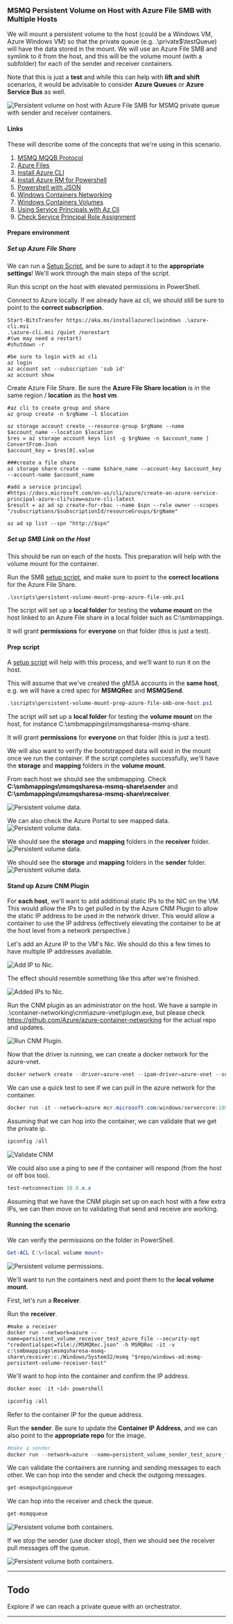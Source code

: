 ### MSMQ Persistent Volume on Host with Azure File SMB with Multiple Hosts

We will mount a persistent volume to the host (could be a Windows VM, Azure Windows VM) so that the private queue (e.g. .\private$\testQueue) will have the data stored in the mount.  We will use an Azure File SMB and symlink to it from the host, and this will be the volume mount (with a subfolder) for each of the sender and receiver containers.

Note that this is just a **test** and while this can help with **lift and shift** scenarios, it would be advisable to consider **Azure Queues** or **Azure Service Bus** as well.

![Persistent volume on host with Azure File SMB for MSMQ private queue with  sender and receiver containers.](../media/persistent-volume-azure-file-multiple-hosts/scenario.png 'Persistent Volume with Azure File SMB')

#### Links

These will describe some of the concepts that we're using in this scenario.

1. [MSMQ MQQB Protocol](https://winprotocoldoc.blob.core.windows.net/productionwindowsarchives/MS-MQQB/[MS-MQQB].pdf)
1. [Azure Files](https://docs.microsoft.com/en-us/azure/storage/files/storage-how-to-use-files-windows)
1. [Install Azure CLI](https://docs.microsoft.com/en-us/cli/azure/install-azure-cli-windows?view=azure-cli-latest)
1. [Install Azure RM for Powershell](https://docs.microsoft.com/en-us/powershell/azure/install-azurerm-ps?view=azurermps-6.5.0)
1. [Powershell with JSON](https://blogs.technet.microsoft.com/heyscriptingguy/2015/10/08/playing-with-json-and-powershell/)
1. [Windows Containers Networking](https://blogs.technet.microsoft.com/virtualization/2016/05/05/windows-container-networking/)
1. [Windows Containers Volumes](https://docs.microsoft.com/en-us/virtualization/windowscontainers/manage-containers/container-storage)
1. [Using Service Principals with Az Cli](https://docs.microsoft.com/en-us/cli/azure/create-an-azure-service-principal-azure-cli?view=azure-cli-latest)
1. [Check Service Principal Role Assignment](https://docs.microsoft.com/en-us/cli/azure/role/assignment?view=azure-cli-latest#az-role-assignment-create)

#### Prepare environment

##### Set up Azure File Share

We can run a [Setup Script](../scripts/persistent-volume-mount-prep-azure-file-create.ps1), and be sure to adapt it to the **appropriate settings**!  We'll work through the main steps of the script.

Run this script on the host with elevated permissions in PowerShell.

Connect to Azure locally.  If we already have az cli, we should still be sure to point to the **correct subscription**.
```
Start-BitsTransfer https://aka.ms/installazurecliwindows .\azure-cli.msi
.\azure-cli.msi /quiet /norestart
#(we may need a restart)
#shutdown -r

#be sure to login with az cli
az login
az account set --subscription 'sub id'
az account show
```

Create Azure File Share.  Be sure the **Azure File Share location** is in the same region / **location** as the **host vm**.
```
#az cli to create group and share
az group create -n $rgName -l $location

az storage account create --resource-group $rgName --name $account_name --location $location
$res = az storage account keys list -g $rgName -n $account_name | ConvertFrom-Json
$account_key = $res[0].value

###create a file share
az storage share create --name $share_name --account-key $account_key --account-name $account_name

#add a service principal
#https://docs.microsoft.com/en-us/cli/azure/create-an-azure-service-principal-azure-cli?view=azure-cli-latest
$result = az ad sp create-for-rbac --name $spn --role owner --scopes "/subscriptions/$subscriptionId/resourceGroups/$rgName"

az ad sp list --spn "http://$spn"
```
##### Set up SMB Link on the *Host*

This should be run on each of the hosts.  This preparation will help with the volume mount for the container.

Run the SMB [setup script](../scripts/persistent-volume-mount-prep-azure-file-smb.ps1), and make sure to point to the **correct locations** for the Azure File Share.
```
.\scripts\persistent-volume-mount-prep-azure-file-smb.ps1
```

The script will set up a **local folder** for testing the **volume mount** on the host linked to an Azure File share in a local folder such as C:\smbmappings.

It will grant **permissions** for **everyone** on that folder (this is just a test).

#### Prep script

A [setup script](../scripts/persistent-volume-mount-prep-azure-file-smb-one-host.ps1) will help with this process, and we'll want to run it on the host.  

This will assume that we've created the gMSA accounts in the **same host**, e.g. we will have a cred spec for **MSMQRec** and **MSMQSend**.
```powershell
.\scripts\persistent-volume-mount-prep-azure-file-smb-one-host.ps1
```

The script will set up a **local folder** for testing the **volume mount** on the host, for instance C:\smbmappings\msmqsharesa-msmq-share\.

It will grant **permissions** for **everyone** on that folder (this is just a test).

We will also want to verify the bootstrapped data will exist in the mount once we run the container.  If the script completes successfully, we'll have the **storage** and **mapping** folders in the **volume mount**.  

From each host we should see the smbmapping.
Check **C:\smbmappings\msmqsharesa-msmq-share\sender** and **C:\smbmappings\msmqsharesa-msmq-share\receiver**.

![Persistent volume data.](../media/persistent-volume-azure-file-multiple-hosts/vm-smb-mapping.png 'Queue Data')

We can also check the Azure Portal to see mapped data.
![Persistent volume data.](../media/persistent-volume-azure-file-multiple-hosts/azure-file-bootstrap.png 'Queue Data')

We should see the **storage** and **mapping** folders in the **receiver** folder.
![Persistent volume data.](../media/persistent-volume-azure-file-multiple-hosts/azure-file-bootstrap-receiver.png 'Queue Data')

We should see the **storage** and **mapping** folders in the **sender** folder.
![Persistent volume data.](../media/persistent-volume-azure-file-multiple-hosts/azure-file-bootstrap-sender.png 'Queue Data')


#### Stand up Azure CNM Plugin

For **each host**, we'll want to add additional static IPs to the NIC on the VM.  This would allow the IPs to get pulled in by the Azure CNM Plugin to allow the static IP address to be used in the network driver.  This would allow a container to use the IP address (effectively elevating the container to be at the host level from a network perspective.)

Let's add an Azure IP to the VM's Nic.  We should do this a few times to have multiple IP addresses available.

![Add IP to Nic.](../media/persistent-volume-azure-file-multiple-hosts/vnet-add-ip-nic.png 'Add IP To Nic')

The effect should resemble something like this after we're finished.

![Added IPs to Nic.](../media/persistent-volume-azure-file-multiple-hosts/vnet-ips-nic.png 'Added IPs To Nic')

Run the CNM plugin as an administrator on the host.  We have a sample in .\container-networking\cnm\azure-vnet\plugin.exe, but please check https://github.com/Azure/azure-container-networking for the actual repo and updates.

![Run CNM Plugin.](../media/persistent-volume-azure-file-multiple-hosts/run-cnm-plugin.png 'Run CNM Plugin')

Now that the driver is running, we can create a docker network for the azure-vnet.

```powershell
docker network create --driver=azure-vnet --ipam-driver=azure-vnet --subnet=10.0.0.0/24 azure
```

We can use a quick test to see if we can pull in the azure network for the container.

```powershell
docker run -it --network=azure mcr.microsoft.com/windows/servercore:1809 powershell
```

Assuming that we can hop into the container, we can validate that we get the private ip.

```powershell
ipconfig /all
```

![Validate CNM](../media/persistent-volume-azure-file-multiple-hosts/validate-cnm.png 'Validate CNM')

We could also use a ping to see if the container will respond (from the host or off box too).

```powershell
test-netconnection 10.0.x.x
```

Assuming that we have the CNM plugin set up on each host with a few extra IPs, we can then move on to validating that send and receive are working.

#### Running the scenario

We can verify the permissions on the folder in PowerShell.

```powershell
Get-ACL C:\<local volume mount>
```

![Persistent volume permissions.](../media/persistent-volume/folder-permissions.png 'Permissions')

We'll want to run the containers next and point them to the **local volume mount**.

First, let's run a **Receiver**.

Run the **receiver**.
```
#make a receiver
docker run --network=azure --name=persistent_volume_receiver_test_azure_file --security-opt "credentialspec=file://MSMQRec.json" -h MSMQRec -it -v c:\smbmappings\msmqsharesa-msmq-share\receiver:c:/Windows/System32/msmq "$repo/windows-ad:msmq-persistent-volume-receiver-test"
```

We'll want to hop into the container and confirm the IP address.

```powershell
docker exec -it <id> powershell
```

```powershell
ipconfig /all
```

Refer to the container IP for the queue address.

Run the **sender**.  Be sure to update the **Container IP Address**, and we can also point to the **appropriate repo** for the image.

```powershell
#make a sender
docker run --network=azure --name=persistent_volume_sender_test_azure_file --security-opt "credentialspec=file://MSMQSend.json" -h MSMQSend -d -v c:\smbmappings\msmqsharesa-msmq-share\sender:c:/Windows/System32/msmq -e DIRECT_FORMAT_PROTOCOL='TCP' -e QUEUE_NAME='10.0.x.x\private$\testQueue' "$repo/windows-ad:msmq-persistent-volume-sender-test"
```

We can validate the containers are running and sending messages to each other.  We can hop into the sender and check the outgoing messages.

```powershell
get-msmqoutgoingqueue
```

We can hop into the receiver and check the queue.

```powershell
get-msmqqueue
```

![Persistent volume both containers.](../media/persistent-volume-azure-file-multiple-hosts/result.png 'Both Containers Detached')

If we stop the sender (use docker stop), then we should see the receiver pull messages off the queue.

![Persistent volume both containers.](../media/persistent-volume-azure-file-multiple-hosts/result-stop-sender.png 'Stopped Sender')

***
## Todo
Explore if we can reach a private queue with an orchestrator.
***